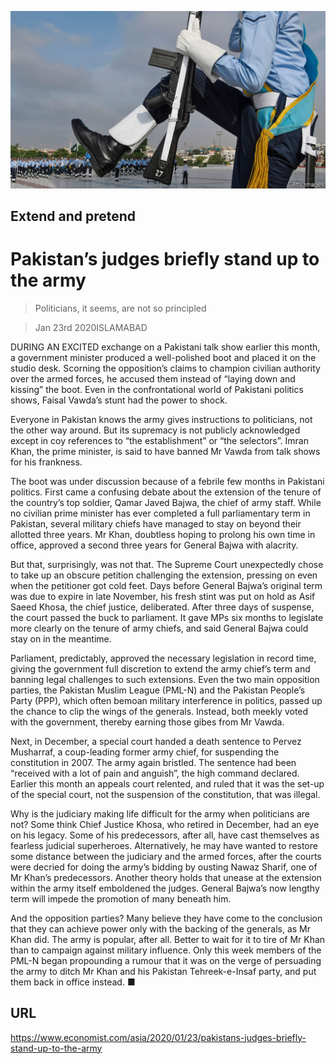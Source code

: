![](./images/20200125_ASP502.jpg)

## Extend and pretend

# Pakistan’s judges briefly stand up to the army

> Politicians, it seems, are not so principled

> Jan 23rd 2020ISLAMABAD

DURING AN EXCITED exchange on a Pakistani talk show earlier this month, a government minister produced a well-polished boot and placed it on the studio desk. Scorning the opposition’s claims to champion civilian authority over the armed forces, he accused them instead of “laying down and kissing” the boot. Even in the confrontational world of Pakistani politics shows, Faisal Vawda’s stunt had the power to shock.

Everyone in Pakistan knows the army gives instructions to politicians, not the other way around. But its supremacy is not publicly acknowledged except in coy references to “the establishment” or “the selectors”. Imran Khan, the prime minister, is said to have banned Mr Vawda from talk shows for his frankness.

The boot was under discussion because of a febrile few months in Pakistani politics. First came a confusing debate about the extension of the tenure of the country’s top soldier, Qamar Javed Bajwa, the chief of army staff. While no civilian prime minister has ever completed a full parliamentary term in Pakistan, several military chiefs have managed to stay on beyond their allotted three years. Mr Khan, doubtless hoping to prolong his own time in office, approved a second three years for General Bajwa with alacrity.

But that, surprisingly, was not that. The Supreme Court unexpectedly chose to take up an obscure petition challenging the extension, pressing on even when the petitioner got cold feet. Days before General Bajwa’s original term was due to expire in late November, his fresh stint was put on hold as Asif Saeed Khosa, the chief justice, deliberated. After three days of suspense, the court passed the buck to parliament. It gave MPs six months to legislate more clearly on the tenure of army chiefs, and said General Bajwa could stay on in the meantime.

Parliament, predictably, approved the necessary legislation in record time, giving the government full discretion to extend the army chief’s term and banning legal challenges to such extensions. Even the two main opposition parties, the Pakistan Muslim League (PML-N) and the Pakistan People’s Party (PPP), which often bemoan military interference in politics, passed up the chance to clip the wings of the generals. Instead, both meekly voted with the government, thereby earning those gibes from Mr Vawda.

Next, in December, a special court handed a death sentence to Pervez Musharraf, a coup-leading former army chief, for suspending the constitution in 2007. The army again bristled. The sentence had been “received with a lot of pain and anguish”, the high command declared. Earlier this month an appeals court relented, and ruled that it was the set-up of the special court, not the suspension of the constitution, that was illegal.

Why is the judiciary making life difficult for the army when politicians are not? Some think Chief Justice Khosa, who retired in December, had an eye on his legacy. Some of his predecessors, after all, have cast themselves as fearless judicial superheroes. Alternatively, he may have wanted to restore some distance between the judiciary and the armed forces, after the courts were decried for doing the army’s bidding by ousting Nawaz Sharif, one of Mr Khan’s predecessors. Another theory holds that unease at the extension within the army itself emboldened the judges. General Bajwa’s now lengthy term will impede the promotion of many beneath him.

And the opposition parties? Many believe they have come to the conclusion that they can achieve power only with the backing of the generals, as Mr Khan did. The army is popular, after all. Better to wait for it to tire of Mr Khan than to campaign against military influence. Only this week members of the PML-N began propounding a rumour that it was on the verge of persuading the army to ditch Mr Khan and his Pakistan Tehreek-e-Insaf party, and put them back in office instead. ■

## URL

https://www.economist.com/asia/2020/01/23/pakistans-judges-briefly-stand-up-to-the-army
